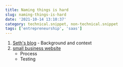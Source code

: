 ```yaml
---
title: Naming things is hard
slug: naming-things-is-hard
date: '2021-10-14 13:10:37'
category: technical.snippet, non-technical.snippet
tags: ['entrepreneurship', 'saas']
---
```


1. [Seth's blog](https://seths.blog/2005/10/the_new_rules_o/) - Background and context
1. [small business website](https://www.thebalancesmb.com/put-your-business-name-to-the-test-2294885)
   - Process
   - Testing
